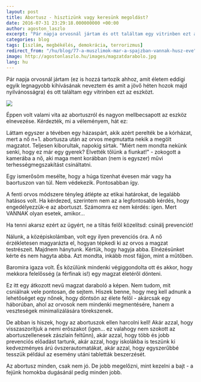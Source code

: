 ```yaml
---
layout: post
title: Abortusz - hisztizünk vagy keresünk megoldást?
date: 2016-07-31 23:29:18.000000000 +00:00
author: agoston_laszlo
excerpt: "Pár napja orvosnál jártam és ott találtam egy vitrinben ezt az eszközt. Éppen volt valami vita az abortuszról és nagyon mellbecsapott az eszköz elnevezése. Kérdezték, mi a véleményem, hát ez."
categories: blog
tags: [iszlám, megbékélés, demokrácia, terrorizmus]
redirect_from: "/hu/blog/77-a-muszlimok-mar-a-spajzban-vannak-husz-eve"
image: http://agostonlaszlo.hu/images/magzatdarabolo.jpg
lang: hu
---
```

Pár napja orvosnál jártam (ez is hozzá tartozik ahhoz, amit életem eddigi egyik legnagyobb kihívásának neveztem és amit a jövő héten hozok majd nyilvánosságra) és ott találtam egy vitrinben ezt az eszközt. 

![](http://agostonlaszlo.hu/images/magzatdarabolo.jpg)

Éppen volt valami vita az abortuszról és nagyon mellbecsapott az eszköz elnevezése. Kérdezték, mi a véleményem, hát ez:

Láttam egyszer a tévében egy házaspárt, akik azért perelték be a kórházat, mert a nő n+1. abortusza után az orvos megmutatta nekik a megölt magzatot. Teljesen kiborultak, napokig sírtak. "Miért nem mondta nekünk senki, hogy ez már egy gyerek? Elvették tőlünk a fiunkat!" - zokogott a kamerába a nő, aki maga ment korábban (nem is egyszer) művi terhességmegszakítást csináltatni.

Egy ismerősöm mesélte, hogy a húga tizenhat évesen már vagy ha baortuszon van túl. Nem védekezik. Pontosabban így.

A fenti orvos módszere tényleg átlépte az etikai határokat, de legalább hatásos volt. Ha kérdezed, szerintem nem az a legfontosabb kérdés, hogy engedélyezzük-e az abortuszt. Számomra ez nem kérdés: igen. Mert VANNAK olyan esetek, amikor...

Ha tenni akarsz ezért az ügyért, ne a tiltás felől közelítsd: csinálj prevenciót!

Nálunk, a középiskolámban, volt egy ilyen prevenciós óra. A nő érzékletesen magyarázta el, hogyan tépkedi ki az orvos a magzat testrészeit. Majdnem hánytunk. Kértük, hogy hagyja abba. Elnézésünket kérte és nem hagyta abba. Azt mondta, inkább most fájjon, mint a műtőben.

Baromira igaza volt. És közülünk mindenki végiggondolta ott és akkor, hogy mekkora felelősség (a férfinak is!) egy magzat életéről dönteni.

Ez itt egy átkozott nevű magzat daraboló a képen. Nem tudom, mit csniálnak vele pontosan, de sejtem. Hiszek benne, hogy meg kell adnunk a lehetőséget egy nőnek, hogy döntsön az élete felől - akárcsak egy háborúban, ahol az orvosok nem mindenki megmentésére, hanem a veszteségek minimalizálására törekszenek.

De abban is hiszek, hogy az abortuszok ellen harcolni kell! Akár azzal, hogy visszaszorítjuk a nemi erőszakot (igen... ez valahogy nem szokott az abortuszellenesek zászlain feltűnn), akár azzal, hogy több és jobb prevenciós előadást tartunk, akár azzal, hogy iskolákba is teszünk ki kedvezményes árú óvszerautomatákat, akár azzal, hogy egyszerűbbé tesszük például az esemény utáni tabletták beszerzését. 

Az abortusz minden, csak nem jó. De jobb megelőzni, mint kezelni a bajt - a fejünk homokba dugásánál pedig minden jobb.
